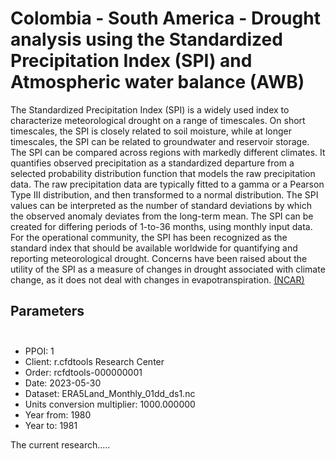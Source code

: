 # Colombia - South America - Drought analysis using the Standardized Precipitation Index (SPI) and Atmospheric water balance (AWB)

The Standardized Precipitation Index (SPI) is a widely used index to characterize meteorological drought on a range of timescales. On short timescales, the SPI is closely related to soil moisture, while at longer timescales, the SPI can be related to groundwater and reservoir storage. The SPI can be compared across regions with markedly different climates. It quantifies observed precipitation as a standardized departure from a selected probability distribution function that models the raw precipitation data. The raw precipitation data are typically fitted to a gamma or a Pearson Type III distribution, and then transformed to a normal distribution. The SPI values can be interpreted as the number of standard deviations by which the observed anomaly deviates from the long-term mean. The SPI can be created for differing periods of 1-to-36 months, using monthly input data. For the operational community, the SPI has been recognized as the standard index that should be available worldwide for quantifying and reporting meteorological drought. Concerns have been raised about the utility of the SPI as a measure of changes in drought associated with climate change, as it does not deal with changes in evapotranspiration. [(NCAR)](https://climatedataguide.ucar.edu/climate-data/standardized-precipitation-index-spi)

## Parameters<br><br>
* PPOI: 1
* Client: r.cfdtools Research Center
* Order: rcfdtools-000000001
* Date: 2023-05-30
* Dataset: ERA5Land_Monthly_01dd_ds1.nc
* Units conversion multiplier: 1000.000000
* Year from: 1980
* Year to: 1981

The current research.....
